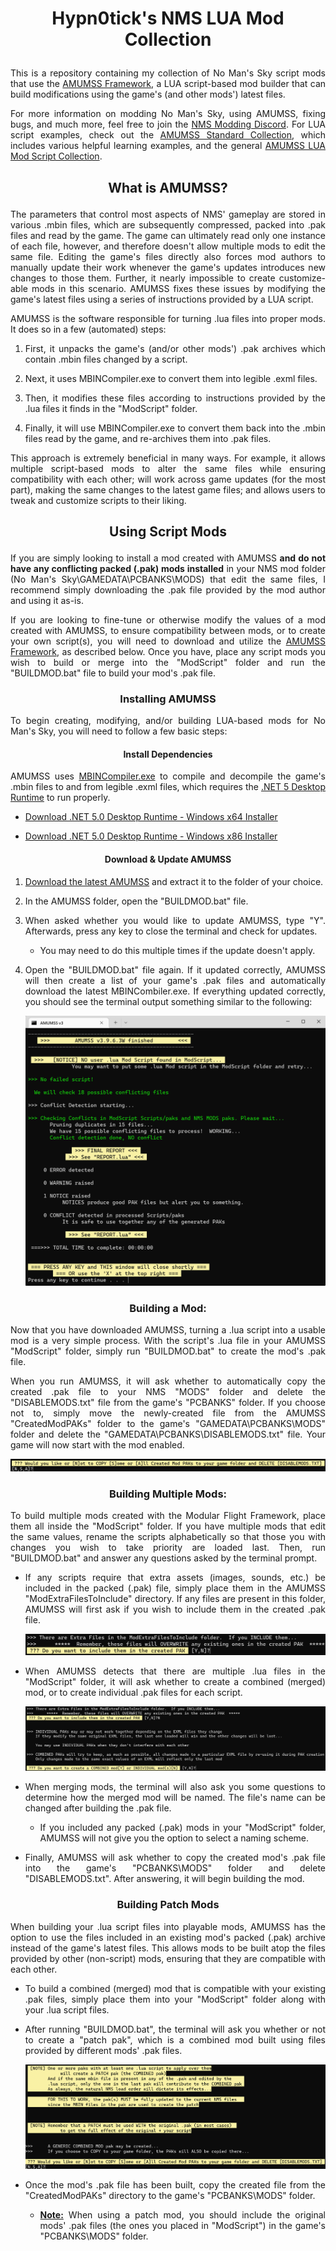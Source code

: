 # <p align="center">Hypn0tick's NMS LUA Mod Collection</p>

<p align="justify">This is a repository containing my collection of No Man's Sky script mods that use the <a href="https://github.com/HolterPhylo/AMUMSS">AMUMSS Framework</a>, a LUA script-based mod builder that can build modifications using the game's (and other mods') latest files.</p>

<p align="justify">For more information on modding No Man's Sky, using AMUMSS, fixing bugs, and much more, feel free to join the <a href="https://discord.gg/5Bb3pYYVyV">NMS Modding Discord</a>. For LUA script examples, check out the <a href="https://github.com/MetaIdea/nms-amumss-lua-mod-script-collection/tree/main/amumss-standard-collection">AMUMSS Standard Collection</a>, which includes various helpful learning examples, and the general <a href="https://github.com/MetaIdea/nms-amumss-lua-mod-script-collection">AMUMSS LUA Mod Script Collection</a>.</p>

## <p align="center">What is AMUMSS?</p>

<p align="justify">The parameters that control most aspects of NMS' gameplay are stored in various .mbin files, which are subsequently compressed, packed into .pak files and read by the game. The game can ultimately read only one instance of each file, however, and therefore doesn't allow multiple mods to edit the same file. Editing the game's files directly also forces mod authors to manually update their work whenever the game's updates introduces new changes to those them. Further, it nearly impossible to create customize-able mods in this scenario. AMUMSS fixes these issues by modifying the game's latest files using a series of instructions provided by a LUA script.</p>

<p align="justify">AMUMSS is the software responsible for turning .lua files into proper mods. It does so in a few (automated) steps:</p>

1. <p align="justify">First, it unpacks the game's (and/or other mods') .pak archives which contain .mbin files changed by a script.</p>

2. <p align="justify">Next, it uses MBINCompiler.exe to convert them into legible .exml files.

3. <p align="justify">Then, it modifies these files according to instructions provided by the .lua files it finds in the "ModScript" folder.</p>

4. <p align="justify">Finally, it will use MBINCompiler.exe to convert them back into the .mbin files read by the game, and re-archives them into .pak files.</p>

<p align="justify">This approach is extremely beneficial in many ways. For example, it allows multiple script-based mods to alter the same files while ensuring compatibility with each other; will work across game updates (for the most part), making the same changes to the latest game files; and allows users to tweak and customize scripts to their liking.</p>

## <p align="center">Using Script Mods</p>

<p align="justify">If you are simply looking to install a mod created with AMUMSS <b>and do not have any conflicting packed (.pak) mods installed</b> in your NMS mod folder (No Man's Sky\GAMEDATA\PCBANKS\MODS) that edit the same files, I recommend simply downloading the .pak file provided by the mod author and using it as-is.</p>

<p align="justify">If you are looking to fine-tune or otherwise modify the values of a mod created with AMUMSS, to ensure compatibility between mods, or to create your own script(s), you will need to download and utilize the <a href="https://github.com/HolterPhylo/AMUMSS">AMUMSS Framework</a>, as described below. Once you have, place any script mods you wish to build or merge into the "ModScript" folder and run the "BUILDMOD.bat" file to build your mod's .pak file.</p>

### <p align="center">Installing AMUMSS</p>

<p align="justify">To begin creating, modifying, and/or building LUA-based mods for No Man's Sky, you will need to follow a few basic steps:</p>

#### <p align="center">Install Dependencies</p>

<p align="justify">AMUMSS uses <a href="https://github.com/monkeyman192/MBINCompiler">MBINCompiler.exe</a> to compile and decompile the game's .mbin files to and from legible .exml files, which requires the <a href="https://dotnet.microsoft.com/en-us/download/dotnet/5.0/runtime">.NET 5 Desktop Runtime</a> to run properly.</p>

- [Download .NET 5.0 Desktop Runtime - Windows x64 Installer](https://dotnet.microsoft.com/en-us/download/dotnet/thank-you/runtime-desktop-5.0.17-windows-x64-installer)

- [Download .NET 5.0 Desktop Runtime - Windows x86 Installer](https://dotnet.microsoft.com/en-us/download/dotnet/thank-you/runtime-desktop-5.0.17-windows-x86-installer)

#### <p align="center">Download & Update AMUMSS</p>

1. <p align="justify"><a href="https://github.com/HolterPhylo/AMUMSS/releases">Download the latest AMUMSS</a> and extract it to the folder of your choice.</p>

2. <p align="justify">In the AMUMSS folder, open the "BUILDMOD.bat" file.</p>

3. <p align="justify">When asked whether you would like to update AMUMSS, type "Y". Afterwards, press any key to close the terminal and check for updates.</p>
   
   - <p align="justify">You may need to do this multiple times if the update doesn't apply.</p>
   
4. <p align="justify">Open the "BUILDMOD.bat" file again. If it updated correctly, AMUMSS will then create a list of your game's .pak files and automatically download the latest MBINCombiler.exe. If everything updated correctly, you should see the terminal output something similar to the following:</p>
   
   <img title="" src="./00 - Assets/AMUMSS_Update.png" title="AMUMSS Update" alt="AMUMSS_Install.png" width="487" data-align="center">

### <p align="center">Building a Mod:</p>

<p align="justify">Now that you have downloaded AMUMSS, turning a .lua script into a usable mod is a very simple process. With the script's .lua file in your AMUMSS "ModScript" folder, simply run "BUILDMOD.bat" to create the mod's .pak file.</p>

<p align="justify">When you run AMUMSS, it will ask whether to automatically copy the created .pak file to your NMS "MODS" folder and delete the "DISABLEMODS.txt" file from the game's "PCBANKS" folder. If you choose not to, simply move the newly-created file from the AMUMSS "CreatedModPAKs" folder to the game's "GAMEDATA\PCBANKS\MODS" folder and delete the "GAMEDATA\PCBANKS\DISABLEMODS.txt" file. Your game will now start with the mod enabled.</p>

<img src="./00 - Assets/Example_Move_Mod.png" title="AMUMSS Copy File Example" alt="Example_Move_Mod.png" data-align="center">

### <p align="center">Building Multiple Mods:</p>

<p align="justify">To build multiple mods created with the Modular Flight Framework, place them all inside the "ModScript" folder. If you have multiple mods that edit the same values, rename the scripts alphabetically so that those you with changes you wish to take priority are loaded last. Then, run "BUILDMOD.bat" and answer any questions asked by the terminal prompt.</p>

- <p align="justify">If any scripts require that extra assets (images, sounds, etc.) be included in the packed (.pak) file, simply place them in the AMUMSS "ModExtraFilesToInclude" directory. If any files are present in this folder, AMUMSS will first ask if you wish to include them in the created .pak file.</p>
  
  <img src="./00 - Assets/Example_Include_Assets.png" title="Include Assets Example" alt="Example_Include_Assets.png" data-align="center">

- <p align="justify">When AMUMSS detects that there are multiple .lua files in the "ModScript" folder, it will ask whether to create a combined (merged) mod, or to create individual .pak files for each script.</p>
  
  <img src="./00 - Assets/Example_Merged_Mod.png" title="Combined Mod Example" alt="Example_Merged_Mod.png" data-align="center">

- <p align="justify">When merging mods, the terminal will also ask you some questions to determine how the merged mod will be named. The file's name can be changed after building the .pak file.</p>
  
  - <p align="justify">If you included any packed (.pak) mods in your "ModScript" folder, AMUMSS will not give you the option to select a naming scheme.</p>

- <p align="justify">Finally, AMUMSS will ask whether to copy the created mod's .pak file into the game's "PCBANKS\MODS" folder and delete "DISABLEMODS.txt". After answering, it will begin building the mod.</p>

### <p align="center">Building Patch Mods</p>

<p align="justify">When building your .lua script files into playable mods, AMUMSS has the option to use the files included in an existing mod's packed (.pak) archive instead of the game's latest files. This allows mods to be built atop the files provided by other (non-script) mods, ensuring that they are compatible with each other.</p>

- <p align="justify">To build a combined (merged) mod that is compatible with your existing .pak files, simply place them into your "ModScript" folder along with your .lua script files.</p>

- <p align="justify">After running "BUILDMOD.bat", the terminal will ask you whether or not to create a "patch pak", which is a combined mod built using files provided by different mods' .pak files.</p>
  
  <img src="./00 - Assets/Example_Patched_Mod.png" title="Patch Mod Example" alt="Example_Patched_Mod.png" data-align="center">

- <p align="justify">Once the mod's .pak file has been built, copy the created file from the "CreatedModPAKs" directory to the game's "PCBANKS\MODS" folder.</p>
  
  - <p align="justify"><ins><b>Note:</b></ins> When using a patch mod, you should include the original mods' .pak files (the ones you placed in "ModScript") in the game's "PCBANKS\MODS" folder.</p>
